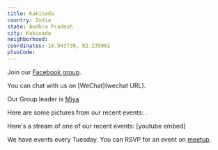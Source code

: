 ```yaml
---
title: Kakinada
country: India
state: Andhra Pradesh
city: Kakinada
neighborhood: 
coordinates: 16.943739, 82.235061
plusCode:
---
```

Join our [Facebook group](https://www.facebook.com/groups/free.code.camp.kakinada).

You can chat with us on [WeChat](wechat URL).

Our Group leader is [Miya](freecodecamp.org/miya)

Here are some pictures from our recent events:
![]().

Here's a stream of one of our recent events:
[youtube embed]

We have events every Tuesday. You can RSVP for an event on [meetup](meetupurl).
